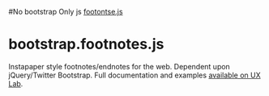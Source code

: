 #No bootstrap
Only js [footontse.js](http://kaiyuan.github.com/footnotes.js/sup.html)

bootstrap.footnotes.js
=============

Instapaper style footnotes/endnotes for the web. Dependent upon jQuery/Twitter Bootstrap. Full documentation and examples [available on UX Lab](http://taitems.github.com/UX-Lab/BootstrapFootnotes/index.html).
